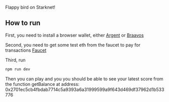 Flappy bird on Starknet!

## How to run

First, you need to install a browser wallet, either [Argent](https://www.argent.xyz/) or [Braavos](https://braavos.app/)

Second, you need to get some test eth from the faucet to pay for transactions [Faucet](https://faucet.goerli.starknet.io/)

Third, run 
```bash
npm run dev
```

Then you can play and you you should be able to see your latest score from the function getBalance at address: 0x2701ec5cb4fbdab7714c5a9393a6a31999599a9f643d469df37962d1b533776

